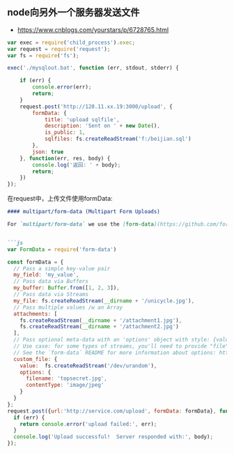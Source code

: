 ## node向另外一个服务器发送文件
- https://www.cnblogs.com/yourstars/p/6728765.html
```js
var exec = require('child_process').exec;
var request = require('request');
var fs = require('fs');

exec('./mysqlout.bat', function (err, stdout, stderr) {

    if (err) {
        console.error(err);
        return;
    }
    request.post('http://120.11.xx.19:3000/upload', {
        formData: {
            title: 'upload sqlfile',
            description: 'Sent on ' + new Date(),
            is_public: 1,
            sqlfiles: fs.createReadStream('f:/beijian.sql')
        },
        json: true
    }, function(err, res, body) {
        console.log('返回: ' + body);
        return;
    })
});
```
在request中，上传文件使用formData:
```md
#### multipart/form-data (Multipart Form Uploads)

For `multipart/form-data` we use the [form-data](https://github.com/form-data/form-data) library by [@felixge](https://github.com/felixge). For the most cases, you can pass your upload form data via the `formData` option.


```js
var FormData = require('form-data')

const formData = {
  // Pass a simple key-value pair
  my_field: 'my_value',
  // Pass data via Buffers
  my_buffer: Buffer.from([1, 2, 3]),
  // Pass data via Streams
  my_file: fs.createReadStream(__dirname + '/unicycle.jpg'),
  // Pass multiple values /w an Array
  attachments: [
    fs.createReadStream(__dirname + '/attachment1.jpg'),
    fs.createReadStream(__dirname + '/attachment2.jpg')
  ],
  // Pass optional meta-data with an 'options' object with style: {value: DATA, options: OPTIONS}
  // Use case: for some types of streams, you'll need to provide "file"-related information manually.
  // See the `form-data` README for more information about options: https://github.com/form-data/form-data
  custom_file: {
    value:  fs.createReadStream('/dev/urandom'),
    options: {
      filename: 'topsecret.jpg',
      contentType: 'image/jpeg'
    }
  }
};
request.post({url:'http://service.com/upload', formData: formData}, function optionalCallback(err, httpResponse, body) {
  if (err) {
    return console.error('upload failed:', err);
  }
  console.log('Upload successful!  Server responded with:', body);
});
```
```